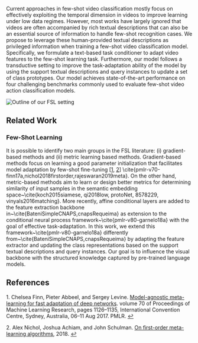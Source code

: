 
<!-- You can use the [editor on GitHub](https://github.com/ojedaf/tnt_site/edit/gh-pages/index.md) to maintain and preview the content for your website in Markdown files.

Whenever you commit to this repository, GitHub Pages will run [Jekyll](https://jekyllrb.com/) to rebuild the pages in your site, from the content in your Markdown files. -->

Current approaches in few-shot video classification mostly focus on effectively exploiting the temporal dimension in videos to improve learning under low data regimes. However, most works have largely ignored that videos are often accompanied by rich textual descriptions that can also be an essential source of information to handle few-shot recognition cases. We propose to leverage these human-provided textual descriptions as privileged information when training a few-shot video classification model. Specifically, we formulate a text-based task conditioner to adapt video features to the few-shot learning task. Furthermore, our model follows a transductive setting to improve the task-adaptation ability of the model by using the support textual descriptions and query instances to update a set of class prototypes. Our model achieves state-of-the-art performance on four challenging benchmarks commonly used to evaluate few-shot video action classification models.

![Outline of our FSL setting](/tnt_site/imgs/teaser_fig.png)

## Related Work

### Few-Shot Learning

It is possible to identify two main groups in the FSL literature: (i) gradient-based methods and (ii) metric learning based methods. Gradient-based methods focus on learning a good parameter initialization that facilitates model adaptation by few-shot fine-tuning [<a id="footnote-1-ref" href="#footnote-1" title="link to footnote">1</a>, <a id="footnote-2-ref" href="#footnote-2" title="link to footnote">2</a>] \cite{pmlr-v70-finn17a,nichol2018firstorder,rajeswaran2019meta}. On the other hand, metric-based methods aim to learn or design better metrics for determining similarity of input samples in the semantic embedding space~\cite{koch2015siamese, qi2018low, protoNet, 8578229, vinyals2016matching}. More recently, affine conditional layers are added to the feature extraction backbone in~\cite{BateniSimpleCNAPS,cnapsRequeima} as extension to the conditional neural process framework~\cite{pmlr-v80-garnelo18a} with the goal of effective task-adaptation. In this work, we extend this framework~\cite{pmlr-v80-garnelo18a} differently from~\cite{BateniSimpleCNAPS,cnapsRequeima} by adapting the feature extractor and updating the class representations based on the support textual descriptions and query instances. Our goal is to influence the visual backbone with the structured knowledge captured by pre-trained language models.

## References

<p id="footnote-1">
   1. Chelsea Finn, Pieter Abbeel, and Sergey Levine. <a href="http://proceedings.mlr.press/v70/finn17a.html" title="link to footnote">Model-agnostic meta-learning for fast adaptation of deep networks</a>. volume 70 of Proceedings of Machine Learning Research, pages 1126–1135, International Convention Centre, Sydney, Australia, 06–11 Aug 2017. PMLR.
      <a href="#footnote-1-ref" title="return to text">&#8617;</a> 
</p>

<p id="footnote-2">
   2. Alex Nichol, Joshua Achiam, and John Schulman. <a href="https://arxiv.org/abs/1803.02999" title="link to footnote">On first-order meta-learning algorithms</a>, 2018.
      <a href="#footnote-2-ref" title="return to text">&#8617;</a> 
</p>

<!-- Markdown is a lightweight and easy-to-use syntax for styling your writing. It includes conventions for
 , .

```markdown
Syntax highlighted code block

# Header 1
## Header 2
### Header 3

- Bulleted
- List

1. Numbered
2. List

**Bold** and _Italic_ and `Code` text

[Link](url) and ![Image](src)
```

For more details see [Basic writing and formatting syntax](https://docs.github.com/en/github/writing-on-github/getting-started-with-writing-and-formatting-on-github/basic-writing-and-formatting-syntax).

## Jekyll Themes

Your Pages site will use the layout and styles from the Jekyll theme you have selected in your [repository settings](https://github.com/ojedaf/tnt_site/settings/pages). The name of this theme is saved in the Jekyll `_config.yml` configuration file.

## Support or Contact

Having trouble with Pages? Check out our [documentation](https://docs.github.com/categories/github-pages-basics/) or [contact support](https://support.github.com/contact) and we’ll help you sort it out.
 -->
